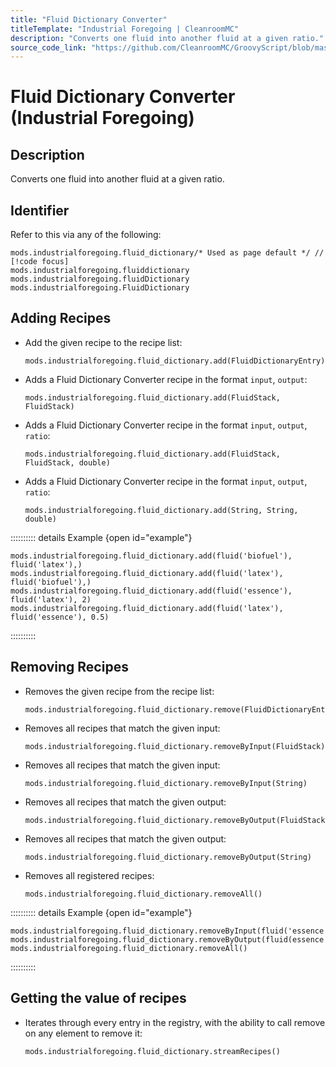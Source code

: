 ```yaml
---
title: "Fluid Dictionary Converter"
titleTemplate: "Industrial Foregoing | CleanroomMC"
description: "Converts one fluid into another fluid at a given ratio."
source_code_link: "https://github.com/CleanroomMC/GroovyScript/blob/master/src/main/java/com/cleanroommc/groovyscript/compat/mods/industrialforegoing/FluidDictionary.java"
---
```


# Fluid Dictionary Converter (Industrial Foregoing)

## Description

Converts one fluid into another fluid at a given ratio.

## Identifier

Refer to this via any of the following:

```groovy:no-line-numbers {1}
mods.industrialforegoing.fluid_dictionary/* Used as page default */ // [!code focus]
mods.industrialforegoing.fluiddictionary
mods.industrialforegoing.fluidDictionary
mods.industrialforegoing.FluidDictionary
```


## Adding Recipes

- Add the given recipe to the recipe list:

    ```groovy:no-line-numbers
    mods.industrialforegoing.fluid_dictionary.add(FluidDictionaryEntry)
    ```

- Adds a Fluid Dictionary Converter recipe in the format `input`, `output`:

    ```groovy:no-line-numbers
    mods.industrialforegoing.fluid_dictionary.add(FluidStack, FluidStack)
    ```

- Adds a Fluid Dictionary Converter recipe in the format `input`, `output`, `ratio`:

    ```groovy:no-line-numbers
    mods.industrialforegoing.fluid_dictionary.add(FluidStack, FluidStack, double)
    ```

- Adds a Fluid Dictionary Converter recipe in the format `input`, `output`, `ratio`:

    ```groovy:no-line-numbers
    mods.industrialforegoing.fluid_dictionary.add(String, String, double)
    ```

:::::::::: details Example {open id="example"}
```groovy:no-line-numbers
mods.industrialforegoing.fluid_dictionary.add(fluid('biofuel'), fluid('latex'),)
mods.industrialforegoing.fluid_dictionary.add(fluid('latex'), fluid('biofuel'),)
mods.industrialforegoing.fluid_dictionary.add(fluid('essence'), fluid('latex'), 2)
mods.industrialforegoing.fluid_dictionary.add(fluid('latex'), fluid('essence'), 0.5)
```

::::::::::

## Removing Recipes

- Removes the given recipe from the recipe list:

    ```groovy:no-line-numbers
    mods.industrialforegoing.fluid_dictionary.remove(FluidDictionaryEntry)
    ```

- Removes all recipes that match the given input:

    ```groovy:no-line-numbers
    mods.industrialforegoing.fluid_dictionary.removeByInput(FluidStack)
    ```

- Removes all recipes that match the given input:

    ```groovy:no-line-numbers
    mods.industrialforegoing.fluid_dictionary.removeByInput(String)
    ```

- Removes all recipes that match the given output:

    ```groovy:no-line-numbers
    mods.industrialforegoing.fluid_dictionary.removeByOutput(FluidStack)
    ```

- Removes all recipes that match the given output:

    ```groovy:no-line-numbers
    mods.industrialforegoing.fluid_dictionary.removeByOutput(String)
    ```

- Removes all registered recipes:

    ```groovy:no-line-numbers
    mods.industrialforegoing.fluid_dictionary.removeAll()
    ```

:::::::::: details Example {open id="example"}
```groovy:no-line-numbers
mods.industrialforegoing.fluid_dictionary.removeByInput(fluid('essence'))
mods.industrialforegoing.fluid_dictionary.removeByOutput(fluid(essence'))
mods.industrialforegoing.fluid_dictionary.removeAll()
```

::::::::::

## Getting the value of recipes

- Iterates through every entry in the registry, with the ability to call remove on any element to remove it:

    ```groovy:no-line-numbers
    mods.industrialforegoing.fluid_dictionary.streamRecipes()
    ```
